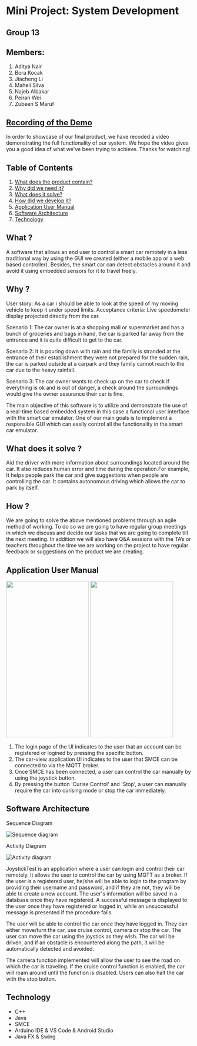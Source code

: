 # Mini Project: System Development

## Group 13
## Members:
1. Aditya Nair
2. Bora Kocak
3. Jiacheng Li
4. Maheli Silva
5. Najeb Albakar
6. Peiran Wei
7. Zubeen S Maruf

## [Recording of the Demo](https://drive.google.com/file/d/1DHJ9WdLHI-47YSUPtDFS1ZAgrk4xe-8m/view?usp=sharing)

In order to showcase of our final product, we have recoded a video demonstrating the full functionality of our system. We hope the video gives you a good idea of what we've been trying to achieve. Thanks for watching!

## Table of Contents
1. [What does the product contain?](#what-)
2. [Why did we need it?](#why-)
3. [What does it solve?](#what-does-it-solve-)
4. [How did we develop it?](#how-)
5. [Application User Manual](#application-user-manual)
6. [Software Architecture](#software-architecture)
7. [Technology](#technology)

## What ?
A software that allows an end user to control a smart car remotely in a less traditional way by using the GUI we created (either a mobile app or a web based controller). Besides, the smart car can detect obstacles around it and avoid it using embedded sensors for it to travel freely.

## Why ?
User story: As a car i should be able to look at the speed of my moving vehicle to keep it under speed limits.
Acceptance criteria: Live speedometer display projected directly from the car.

Scenario 1: The car owner is at a shopping mall or supermarket and has a bunch of groceries and bags in hand, the car is parked far away from the entrance and it is quite difficult to get to the car.

Scenario 2: It is pouring down with rain and the family is stranded at the entrance of their establishment they were not prepared for the sudden rain, the car is parked outside at a carpark  and they family cannot reach to the car due to the heavy rainfall.

Scenario 3: The car owner wants to check up on the car to check if everything is ok and is out of danger, a check around the surroundings would give the owner assurance their car is fine.


The main objective of this software is to utilize and demonstrate the use of a real-time based embedded system in this case a functional user interface with the smart car emulator. One of our main goals is to implement a responsible GUI which can easily control all the functionality in the smart car emulator.  

## What does it solve ?
Aid the driver with more information about surroundings located around the car. It also reduces human error and time during the  operation.For example, It helps people park the car and give suggestions when people are controlling the car. It contains autonomous driving which allows the car to park by itself.

## How ? 
We are going to solve the above mentioned problems through an agile method of working. To do so we are going to have regular group meetings in which we discuss and decide our tasks that we are going to complete till the next meeting. In addition we will also have Q&A sessions with the TA’s or teachers throughout the time we are working on the project to have regular feedback or suggestions on the product we are creating.

## Application User Manual
<p float="left">
<img src="https://github.com/DIT112-V21/group-13/blob/Peiran-Wei-README-patch/images/app%20user%20manual01.png" width="225" height="425" />
<img src="https://github.com/DIT112-V21/group-13/blob/Peiran-Wei-README-patch/images/app%20user%20manual02.png" width="225" height="425" />
</p>

1. The login page of the UI indicates to the user that an account can be registered or logined by pressing the specific button.
2. The car-view application UI indicates to the user that SMCE can be connected to via the MQTT broker.
3. Once SMCE has been connected, a user can control the car manually by using the joystick button.
4. By pressing the button 'Curise Control' and 'Stop', a user can manually require the car into curising mode or stop the car immediately.

## Software Architecture
Sequence Diagram

![Sequence diagram](https://github.com/DIT112-V21/group-13/blob/softwareArchitecture/images/Sequence%20Diagram.png)

Activity Diagram

![Activity diagram](https://github.com/DIT112-V21/group-13/blob/softwareArchitecture/images/Activity%20diagram.png)

   JoystickTest is an application where a user can login and control their car remotely. It allows the user to control the car by using MQTT as a broker. If the user is a registered user, he/she will be able to login to the program by providing their username and password, and if they are not, they will be able to create a new account. The user's information will be saved in a database once they have registered. A successful message is displayed to the user once they have registered or logged in, while an unsuccessful message is presented if the procedure fails.

  The user will be able to control the car once they have logged in. They can either move/turn the car, use cruise control, camera or stop the car. The user can move the car using the joystick as they wish. The car will be driven, and if an obstacle is encountered along the path, it will be automatically detected and avoided. 

  The camera function implemented will allow the user to see the road on which the car is traveling. If the cruise control function is enabled, the car will roam around until the function is disabled. Users can also halt the car with the stop button.

## Technology 
- C++
- Java
- SMCE
- Arduino IDE & VS Code & Android Studio
- Java FX  &  Swing

